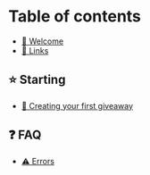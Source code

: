 # Table of contents

* [👋 Welcome](README.md)
* [🔗 Links](links.md)

## ⭐ Starting

* [🎉 Creating your first giveaway](features/emojis.md)

## ❓ FAQ

* [⚠ Errors](faq/errors.md)
